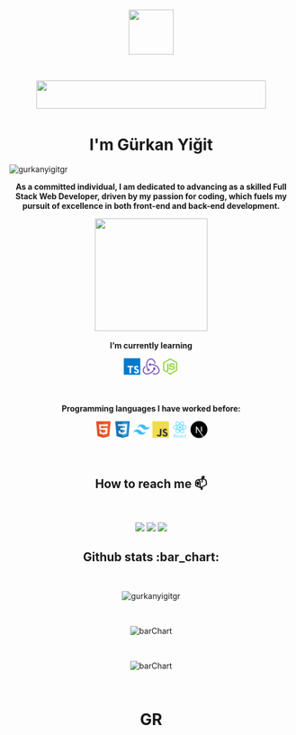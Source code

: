 <div align="center">




<h1 align="center"><img src="https://media.giphy.com/media/VsIzjbp1YqdGg/giphy.gif" width="80px" height="80px"></h1>
<h1 align="center"><img src="https://media.giphy.com/media/QWrCFpI965negKDo0n/giphy.gif" width="90%" height="50px" ></h1>
<h1 align="center">I'm Gürkan Yiğit</h1>
<p align="left"> <img src="https://komarev.com/ghpvc/?username=gurkanyigitgr" alt="gurkanyigitgr" /> </p>


<p align="center"><strong>As a committed individual, I am dedicated to advancing as a skilled Full Stack Web Developer, driven by my passion for coding, which fuels my pursuit of excellence in both front-end and back-end development.</strong></p>
<div align="center">
<img src="https://media.giphy.com/media/v1.Y2lkPTc5MGI3NjExeXF5ajQ4MGlrc3JtZmlhbTZzMWZ3eXBtOTVoczlhbHRtYWk2djgxOSZlcD12MV9pbnRlcm5hbF9naWZfYnlfaWQmY3Q9cw/W6LvJ3rgpb68b2EA11/giphy.gif" width="200" height="200"/>
 
</div>

<p><strong>I’m currently learning</strong></p>
<img src="https://github.com/devicons/devicon/blob/master/icons/typescript/typescript-original.svg" alt="typescript" width="30" height="30"/>
<img src="https://github.com/devicons/devicon/blob/master/icons/redux/redux-original.svg" alt="redux" width="30" height="30"/>
<img src="https://github.com/devicons/devicon/blob/master/icons/nodejs/nodejs-original.svg" alt="nodejs" width="30" height="30"/> 

<br>
<br>
<br>



<p><strong>Programming languages I have worked before:</strong></p>
<img src="https://github.com/devicons/devicon/blob/master/icons/html5/html5-original.svg" alt="html5" width="30" height="30"/> <img src="https://github.com/devicons/devicon/blob/master/icons/css3/css3-original.svg" alt="css3" width="30" height="30"/>  <img src="https://github.com/devicons/devicon/blob/master/icons/tailwindcss/tailwindcss-plain.svg" alt="tailwindcss" width="30" height="30"/> <img
src="https://github.com/devicons/devicon/blob/master/icons/javascript/javascript-original.svg" alt="javascript" width="30" height="30"/>  <img src="https://github.com/devicons/devicon/blob/master/icons/react/react-original-wordmark.svg" alt="react" width="30" height="30"/> <img
src="https://github.com/devicons/devicon/blob/master/icons/nextjs/nextjs-original.svg" alt="kotlin" width="30" height="30"/> 

<br>
<br>
<br>


 <h2 align="center">How to reach me 📫</h2>
<br>

<p align="center">
  <a href="mailto:gurkanyigitgr@gmail.com"><img src="https://img.shields.io/badge/e‑mail-D14836.svg?style=for-the-badge&logo=GMail&logoColor=white"/></a>
  <a href="https://www.instagram.com/gurkanyigitgr/"><img src="https://img.shields.io/badge/instagram-E4405F.svg?style=for-the-badge&logo=instagram&logoColor=white"/></a>
  <a href="https://www.linkedin.com/in/gurkanyigit/"><img src="https://img.shields.io/badge/linkedin-0077B5.svg?style=for-the-badge&logo=linkedin&logoColor=white"/></a>
</p>

<h2 align="center">Github stats :bar_chart:</h2>
<br>

<p align="center"> <img src="https://github-readme-stats.vercel.app/api?username=gurkanyigitgr&theme=github_dark&show_icons=true" alt="gurkanyigitgr" /></p>
<br>
<p align="center"> <img src="https://github-readme-streak-stats.herokuapp.com?user=gurkanyigitgr&theme=sea-dark" alt="barChart" /></p>
<br>
<p align="center"> <img src="https://github-readme-stats.vercel.app/api/top-langs/?username=gurkanyigitgr&theme=github_dark&hide=assembly,pawn,hack&langs_count=15&layout=compact" alt="barChart" /></p>

<br>

<h1 align="center"><strong>GR</strong></h1>

